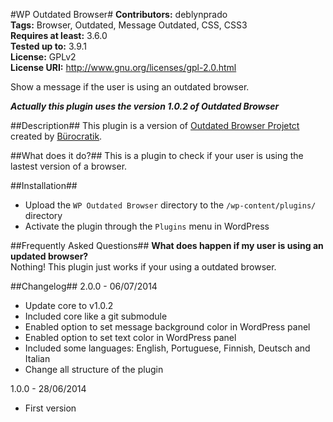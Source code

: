 #WP Outdated Browser#
**Contributors:** deblynprado  
**Tags:** Browser, Outdated, Message Outdated, CSS, CSS3  
**Requires at least:** 3.6.0  
**Tested up to:** 3.9.1  
**License:** GPLv2  
**License URI:** http://www.gnu.org/licenses/gpl-2.0.html  

Show a message if the user is using an outdated browser.

***Actually this plugin uses the version 1.0.2 of Outdated Browser***

##Description##
This plugin is a version of [Outdated Browser Projetct](http://outdatedbrowser.com/) created by [Bürocratik](https://github.com/burocratik).

##What does it do?##
This is a plugin to check if your user is using the lastest version of a browser.

##Installation##
* Upload the `WP Outdated Browser` directory to the `/wp-content/plugins/` directory 
* Activate the plugin through the `Plugins` menu in WordPress 

##Frequently Asked Questions##
**What does happen if my user is using an updated browser?**  
Nothing! This plugin just works if your using a outdated browser.   

##Changelog##
2.0.0 - 06/07/2014  
* Update core to v1.0.2  
* Included core like a git submodule
* Enabled option to set message background color in WordPress panel  
* Enabled option to set text color in WordPress panel  
* Included some languages: English, Portuguese, Finnish, Deutsch and Italian  
* Change all structure of the plugin  

1.0.0 - 28/06/2014
* First version
